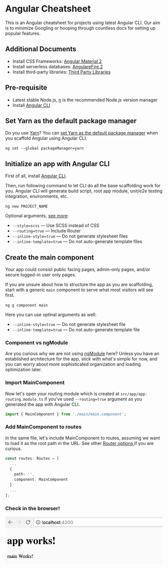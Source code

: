 # Angular Cheatsheet

This is an Angular cheatsheet for projects using latest Angular CLI. Our aim is to minimize Googling or hooping through countless docs for setting up popular features.

## Additional Documents

+ Install CSS Frameworks: [Angular Material 2](AngularMaterial-2.md)
+ Install serverless databases: [AngulareFire 2](AngularFire-2.md)
+ Install third-party libraries: [Third Party Libraries](ThirdPartyLibraries.md)

## Pre-requisite

+ Latest stable Node.js, [n](https://github.com/tj/n) is the recommended Node.js version manager
+ Install [Angular CLI](https://cli.angular.io/)

## Set Yarn as the default package manager

Do you use [Yarn](https://github.com/yarnpkg/yarn)? You can [set Yarn as the default package manager](https://medium.com/@beeman/using-yarn-with-angular-cli-db2e318e43c5) when you scaffold Angular using Angular CLI.

`ng set --global packageManager=yarn`

## Initialize an app with Angular CLI

First of all, install [Angular CLI](https://cli.angular.io/).

Then, run following command to let CLI do all the base scaffolding work for you. Angular CLI will generate build script, root app module, unit/e2e testing integration, environments, etc.

`ng new PROJECT_NAME`

Optional arguments, [see more](https://www.sitepoint.com/understanding-component-architecture-angular/):

- `--style=scss` — Use SCSS instead of CSS 
- `--routing=true` — Include Router
- `--inline-style=true` — Do not generate stylesheet files
- `--inline-template=true` — Do not auto-generate template files

## Create the main component

Your app could consist public facing pages, admin-only pages, and/or secure logged-in user only pages.

If you are unsure about how to structure the app as you are scaffolding, start with a generic `main` component to serve what most visitors will see first. 

`ng g component main`

Here you can use optinal arguments as well:

- `--inline-style=true` — Do not generate stylesheet file
- `--inline-template=true` — Do not auto-generate template file

### Component vs ngModule

Are you curious why we are not using [ngModule](http://blog.angular-university.io/angular2-ngmodule/) here? Unless you have an established architecture for the app, stick with what's simple for now, and you can worry about more sophisticated organization and loading optimization later.

### Import MainComponent

Now let's open your routing module which is created at `src/app/app-routing.module.ts` if you've used `--routing=true` argument as you generated the app with Angular CLI.

```typescript
import { MainComponent } from './main/main.component';
```

### Add MainComponent to routes

In the same file, let's include MainComponent to routes, assuming we want to load it as the root path in the URL. See other [Router options ](https://angular.io/docs/ts/latest/guide/router.html) if you are curious.

```typescript
const routes: Routes = [
  ...
  {
    path: '',
    component: MainComponent
  }
  ...
];
```

### Check in the browser!

![Main Component](assets/main-component.png)
